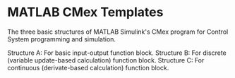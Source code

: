 # MATLAB CMex Templates
The three basic structures of MATLAB Simulink's CMex program for Control System programming and simulation.

Structure A: For basic input-output function block.
Structure B: For discrete (variable update-based calculation) function block.
Structure C: For continuous (derivate-based calculation) function block. 
